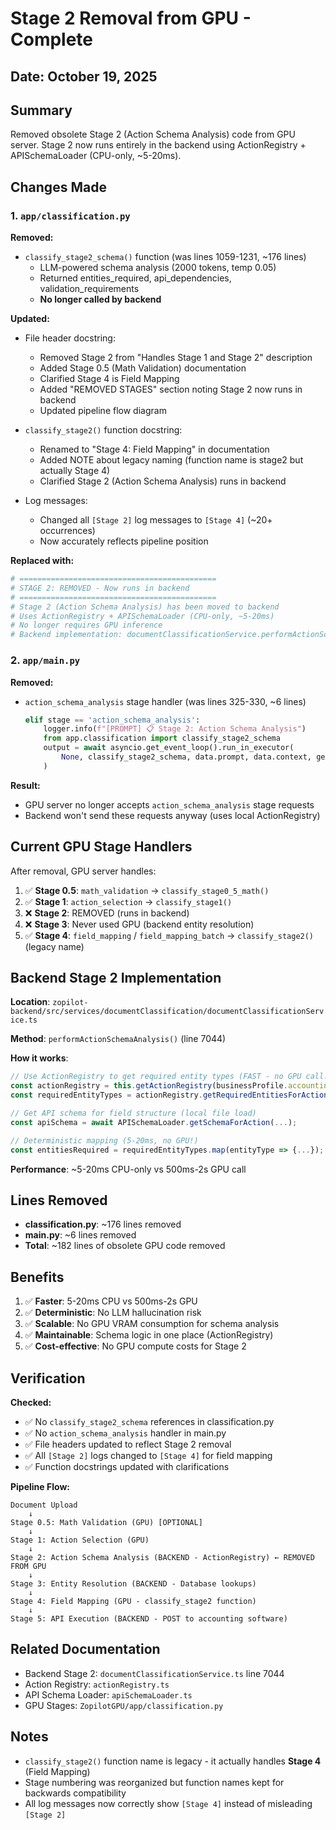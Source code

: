 # Stage 2 Removal from GPU - Complete

## Date: October 19, 2025

## Summary
Removed obsolete Stage 2 (Action Schema Analysis) code from GPU server. Stage 2 now runs entirely in the backend using ActionRegistry + APISchemaLoader (CPU-only, ~5-20ms).

## Changes Made

### 1. `app/classification.py`

**Removed:**
- `classify_stage2_schema()` function (was lines 1059-1231, ~176 lines)
  - LLM-powered schema analysis (2000 tokens, temp 0.05)
  - Returned entities_required, api_dependencies, validation_requirements
  - **No longer called by backend**

**Updated:**
- File header docstring:
  - Removed Stage 2 from "Handles Stage 1 and Stage 2" description
  - Added Stage 0.5 (Math Validation) documentation
  - Clarified Stage 4 is Field Mapping
  - Added "REMOVED STAGES" section noting Stage 2 now runs in backend
  - Updated pipeline flow diagram

- `classify_stage2()` function docstring:
  - Renamed to "Stage 4: Field Mapping" in documentation
  - Added NOTE about legacy naming (function name is stage2 but actually Stage 4)
  - Clarified Stage 2 (Action Schema Analysis) runs in backend

- Log messages:
  - Changed all `[Stage 2]` log messages to `[Stage 4]` (~20+ occurrences)
  - Now accurately reflects pipeline position

**Replaced with:**
```python
# ============================================
# STAGE 2: REMOVED - Now runs in backend
# ============================================
# Stage 2 (Action Schema Analysis) has been moved to backend
# Uses ActionRegistry + APISchemaLoader (CPU-only, ~5-20ms)
# No longer requires GPU inference
# Backend implementation: documentClassificationService.performActionSchemaAnalysis()
```

### 2. `app/main.py`

**Removed:**
- `action_schema_analysis` stage handler (was lines 325-330, ~6 lines)
  ```python
  elif stage == 'action_schema_analysis':
      logger.info(f"[PROMPT] 📋 Stage 2: Action Schema Analysis")
      from app.classification import classify_stage2_schema
      output = await asyncio.get_event_loop().run_in_executor(
          None, classify_stage2_schema, data.prompt, data.context, generation_config
      )
  ```

**Result:**
- GPU server no longer accepts `action_schema_analysis` stage requests
- Backend won't send these requests anyway (uses local ActionRegistry)

## Current GPU Stage Handlers

After removal, GPU server handles:

1. ✅ **Stage 0.5**: `math_validation` → `classify_stage0_5_math()`
2. ✅ **Stage 1**: `action_selection` → `classify_stage1()`
3. ❌ **Stage 2**: REMOVED (runs in backend)
4. ❌ **Stage 3**: Never used GPU (backend entity resolution)
5. ✅ **Stage 4**: `field_mapping` / `field_mapping_batch` → `classify_stage2()` (legacy name)

## Backend Stage 2 Implementation

**Location**: `zopilot-backend/src/services/documentClassification/documentClassificationService.ts`

**Method**: `performActionSchemaAnalysis()` (line 7044)

**How it works**:
```typescript
// Use ActionRegistry to get required entity types (FAST - no GPU call!)
const actionRegistry = this.getActionRegistry(businessProfile.accounting_software);
const requiredEntityTypes = actionRegistry.getRequiredEntitiesForAction(action.action);

// Get API schema for field structure (local file load)
const apiSchema = await APISchemaLoader.getSchemaForAction(...);

// Deterministic mapping (5-20ms, no GPU!)
const entitiesRequired = requiredEntityTypes.map(entityType => {...});
```

**Performance**: ~5-20ms CPU-only vs 500ms-2s GPU call

## Lines Removed

- **classification.py**: ~176 lines removed
- **main.py**: ~6 lines removed
- **Total**: ~182 lines of obsolete GPU code removed

## Benefits

1. ✅ **Faster**: 5-20ms CPU vs 500ms-2s GPU
2. ✅ **Deterministic**: No LLM hallucination risk
3. ✅ **Scalable**: No GPU VRAM consumption for schema analysis
4. ✅ **Maintainable**: Schema logic in one place (ActionRegistry)
5. ✅ **Cost-effective**: No GPU compute costs for Stage 2

## Verification

**Checked:**
- ✅ No `classify_stage2_schema` references in classification.py
- ✅ No `action_schema_analysis` handler in main.py
- ✅ File headers updated to reflect Stage 2 removal
- ✅ All `[Stage 2]` logs changed to `[Stage 4]` for field mapping
- ✅ Function docstrings updated with clarifications

**Pipeline Flow:**
```
Document Upload
    ↓
Stage 0.5: Math Validation (GPU) [OPTIONAL]
    ↓
Stage 1: Action Selection (GPU)
    ↓
Stage 2: Action Schema Analysis (BACKEND - ActionRegistry) ← REMOVED FROM GPU
    ↓
Stage 3: Entity Resolution (BACKEND - Database lookups)
    ↓
Stage 4: Field Mapping (GPU - classify_stage2 function)
    ↓
Stage 5: API Execution (BACKEND - POST to accounting software)
```

## Related Documentation

- Backend Stage 2: `documentClassificationService.ts` line 7044
- Action Registry: `actionRegistry.ts` 
- API Schema Loader: `apiSchemaLoader.ts`
- GPU Stages: `ZopilotGPU/app/classification.py`

## Notes

- `classify_stage2()` function name is legacy - it actually handles **Stage 4** (Field Mapping)
- Stage numbering was reorganized but function names kept for backwards compatibility
- All log messages now correctly show `[Stage 4]` instead of misleading `[Stage 2]`
